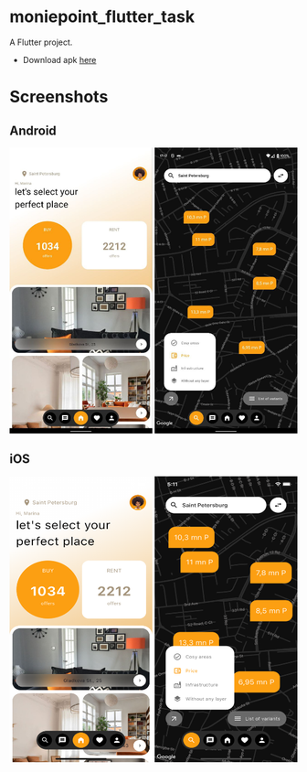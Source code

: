 # moniepoint_flutter_task

A Flutter project.

* Download apk [here](https://drive.google.com/file/d/1q2Ailar1869dfl8BxsUdTS6rml4aNLFl/view?usp=sharing)

# Screenshots

## Android
<img src="https://github.com/Czeach/moniepoint-flutter-task/blob/main/app_files/screenshot_android_1.png" width="250" height="500" > <img src="https://github.com/Czeach/moniepoint-flutter-task/blob/main/app_files/screenshot_android_2.png" width="250" height="500" />

## iOS
<img src="https://github.com/Czeach/moniepoint-flutter-task/blob/main/app_files/screenshot_ios_1.png" width="250" height="500" /> <img src="https://github.com/Czeach/moniepoint-flutter-task/blob/main/app_files/screenshot_ios_2.png" width="250" height="500" />
